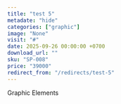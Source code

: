 ```yaml
---
title: "test 5"
metadate: "hide"
categories: ["graphic"]
image: "None"
visit: "#"
date: 2025-09-26 00:00:00 +0700
download_url: ""
sku: "SP-008"
price: "39000"
redirect_from: "/redirects/test-5"
---
```

Graphic Elements
